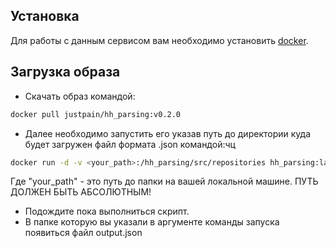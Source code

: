 ## Установка
Для работы с данным сервисом вам необходимо установить [docker](https://docs.docker.com/engine/install/).

## Загрузка образа
* Скачать образ командой:
```bash
docker pull justpain/hh_parsing:v0.2.0
```
* Далее необходимо запустить его указав путь до директории куда будет загружен файл формата .json командой:чц
```bash
docker run -d -v <your_path>:/hh_parsing/src/repositories hh_parsing:latest
```
Где "your_path" - это путь до папки на вашей локальной машине. ПУТЬ ДОЛЖЕН БЫТЬ АБСОЛЮТНЫМ!
* Подождите пока выполниться скрипт.
* В папке которую вы указали в аргументе команды запуска появиться файл output.json
